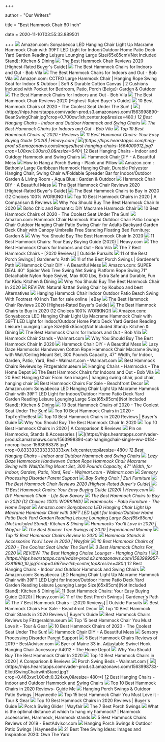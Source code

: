 +++
        
author = "Our Writers"
        
title = "Best Hammock Chair 60 Inch"
        
date = 2020-11-10T03:55:33.889501
        
+++
[ ![](https://images-na.ssl-images-amazon.com/images/I/514izYMr5eL._AC_.jpg)](https://images-na.ssl-images-amazon.com/images/I/514izYMr5eL._AC_.jpg) Amazon.com: Sonyabecca LED Hanging Chair Light Up Macrame Hammock Chair  with 39FT LED Light for Indoor/Outdoor Home Patio Deck Yard Garden Reading  Leisure Lounging Large Size(65x85cm)(Not Included Stand): Kitchen & Dining
[ ![](https://www.serenityhealth.com/product_images/brand/Sunnydaze_Decor/LY-CHC-TN/MAIN__WB__1.jpg)](https://www.serenityhealth.com/product_images/brand/Sunnydaze_Decor/LY-CHC-TN/MAIN__WB__1.jpg) The Best Hammock Chair Reviews 2020 [Highest-Rated Buyer's Guide]
[ ![](https://s3-production.bobvila.com/articles/wp-content/uploads/2020/09/best_hammock_chair-Y-STOP-Hammock-Chair-Hanging-Rope-Swing-edited-300x300.jpg)](https://s3-production.bobvila.com/articles/wp-content/uploads/2020/09/best_hammock_chair-Y-STOP-Hammock-Chair-Hanging-Rope-Swing-edited-300x300.jpg) The Best Hammock Chairs for Indoors and Out - Bob Vila
[ ![](https://s3-production.bobvila.com/articles/wp-content/uploads/2020/09/best_hammock_chair-Chihee-Hammock-Chair-Large-Hammock-edited-300x300.jpg)](https://s3-production.bobvila.com/articles/wp-content/uploads/2020/09/best_hammock_chair-Chihee-Hammock-Chair-Large-Hammock-edited-300x300.jpg) The Best Hammock Chairs for Indoors and Out - Bob Vila
[ ![](https://images-na.ssl-images-amazon.com/images/I/61emzJGxwtL._AC_SX679_.jpg)](https://images-na.ssl-images-amazon.com/images/I/61emzJGxwtL._AC_SX679_.jpg) Amazon.com: CCTRO Large Hammock Chair | Hanging Rope Swing Seat for Indoor  & Outdoor | Soft & Durable Cotton Canvas | 2 Cushions Included with Pocket  for Bedroom, Patio, Porch (Beige): Garden & Outdoor
[ ![](https://s3-production.bobvila.com/articles/wp-content/uploads/2020/09/best_hammock_chair-main.jpg)](https://s3-production.bobvila.com/articles/wp-content/uploads/2020/09/best_hammock_chair-main.jpg) The Best Hammock Chairs for Indoors and Out - Bob Vila
[ ![](https://royalhammockheadquarters.com/wp-content/uploads/2018/06/The-Most-In-Depth-Guide-to-Hammock-Chairs-in-2018.jpg)](https://royalhammockheadquarters.com/wp-content/uploads/2018/06/The-Most-In-Depth-Guide-to-Hammock-Chairs-in-2018.jpg) The Best Hammock Chair Reviews 2020 [Highest-Rated Buyer's Guide]
[ ![](https://aguidepro.com/wp-content/uploads/2019/07/Best-Choice-Products-Deluxe-Padded-Cotton-Hammock-Hanging-Chair.jpg)](https://aguidepro.com/wp-content/uploads/2019/07/Best-Choice-Products-Deluxe-Padded-Cotton-Hammock-Hanging-Chair.jpg) 10 Best Hammock Chairs of 2020 - The Coolest Seat Under The Sun!
[ ![](https://hips.hearstapps.com/vader-prod.s3.amazonaws.com/1563998890-BeanSwingChair.jpg?crop=0.700xw:1xh;center,top&resize=480:*)](https://hips.hearstapps.com/vader-prod.s3.amazonaws.com/1563998890-BeanSwingChair.jpg?crop=0.700xw:1xh;center,top&resize=480:*) 12 Best Hanging Chairs - Indoor and Outdoor Hammock and Swing Chairs
[ ![](https://s3-production.bobvila.com/articles/wp-content/uploads/2020/09/best_hammock_chair-XXL-Hammock-Chair-Swing-by-Hammock-Sky-edited-300x300.jpg)](https://s3-production.bobvila.com/articles/wp-content/uploads/2020/09/best_hammock_chair-XXL-Hammock-Chair-Swing-by-Hammock-Sky-edited-300x300.jpg) The Best Hammock Chairs for Indoors and Out - Bob Vila
[ ![](https://www.thelakeandstars.com/wp-content/uploads/2017/11/Hammock-HERO-2-696x394.jpg)](https://www.thelakeandstars.com/wp-content/uploads/2017/11/Hammock-HERO-2-696x394.jpg) Top 10 Best Hammock Chairs of 2020 - Reviews
[ ![](https://heavy.com/wp-content/uploads/2019/02/reclining-hammock-chair.jpg?quality=65&strip=all&w=425)](https://heavy.com/wp-content/uploads/2019/02/reclining-hammock-chair.jpg?quality=65&strip=all&w=425) 11 Best Hammock Chairs: Your Easy Buying Guide (2020) | Heavy.com
[ ![](https://hips.hearstapps.com/hmg-prod.s3.amazonaws.com/images/best-hanging-chairs-1564000912.jpg?crop=1.00xw:1.00xh;0,0&resize=640:*)](https://hips.hearstapps.com/hmg-prod.s3.amazonaws.com/images/best-hanging-chairs-1564000912.jpg?crop=1.00xw:1.00xh;0,0&resize=640:*) 12 Best Hanging Chairs - Indoor and Outdoor Hammock and Swing Chairs
[ ![](https://abeautifulmess.com/wp-content/uploads/2014/06/hammock.jpeg)](https://abeautifulmess.com/wp-content/uploads/2014/06/hammock.jpeg) Hammock Chair DIY - A Beautiful Mess
[ ![](https://plankandpillow.com/wp-content/uploads/2019/05/crib-matress-swing-final-1080x1357.jpg)](https://plankandpillow.com/wp-content/uploads/2019/05/crib-matress-swing-final-1080x1357.jpg) How to Hang a Porch Swing - Plank and Pillow
[ ![](https://images-na.ssl-images-amazon.com/images/I/71kLzEmz41L._AC_SL1500_.jpg)](https://images-na.ssl-images-amazon.com/images/I/71kLzEmz41L._AC_SL1500_.jpg) Amazon.com : Bathonly Large Caribbean Hammock Hanging Chair, Durable  Polyester Hanging Chair, Swing Chair w/Foldable Spreader Bar for  Indoor/Outdoor Garden & Living Room - Aqua Blue : Garden & Outdoor
[ ![](https://abeautifulmess.com/wp-content/uploads/typekit/.a/6a00d8358081ff69e201a3fd19a28c970b-800wi)](https://abeautifulmess.com/wp-content/uploads/typekit/.a/6a00d8358081ff69e201a3fd19a28c970b-800wi) Hammock Chair DIY - A Beautiful Mess
[ ![](https://cdn11.bigcommerce.com/s-ph391jd/images/stencil/1200x1200/products/41089/58257/CRHCHR_CS__84147.1467175790.JPG?c=2)](https://cdn11.bigcommerce.com/s-ph391jd/images/stencil/1200x1200/products/41089/58257/CRHCHR_CS__84147.1467175790.JPG?c=2) The Best Hammock Chair Reviews 2020 [Highest-Rated Buyer's Guide]
[ ![](https://images-na.ssl-images-amazon.com/images/I/815x3K46HuL._AC_SX679_.jpg)](https://images-na.ssl-images-amazon.com/images/I/815x3K46HuL._AC_SX679_.jpg) The Best Hammock Chairs to Buy in 2020 (12 Choices 100% WORKING!)
[ ![](https://trendyreviewed.com/wp-content/uploads/2020/01/Y-STOP-Hanging-Hammock-Chair-1024x1024.jpg)](https://trendyreviewed.com/wp-content/uploads/2020/01/Y-STOP-Hanging-Hammock-Chair-1024x1024.jpg) Top 10 Best Hammock Chairs in 2020 | A Comparison & Reviews
[ ![](https://images-na.ssl-images-amazon.com/images/I/71iNQpv0XgL._AC_SX466_.jpg)](https://images-na.ssl-images-amazon.com/images/I/71iNQpv0XgL._AC_SX466_.jpg) Why You Should Buy The Best Hammock Chair In 2020
[ ![](https://www.hanging-chairs.net/wp-content/uploads/2019/09/Handmade-Bohemian-Hanging-Macrame-Swing-Chair-Uniquely-Designed-Creme-Macrame-Beige-Cotton-Rope-With-Frangels.jpg)](https://www.hanging-chairs.net/wp-content/uploads/2019/09/Handmade-Bohemian-Hanging-Macrame-Swing-Chair-Uniquely-Designed-Creme-Macrame-Beige-Cotton-Rope-With-Frangels.jpg) Boho Chic and Romantic: DIY Macrame Hammock Chair
[ ![](https://m.media-amazon.com/images/I/51+Ifgtv0UL.jpg)](https://m.media-amazon.com/images/I/51+Ifgtv0UL.jpg) 10 Best Hammock Chairs of 2020 - The Coolest Seat Under The Sun!
[ ![](https://images-na.ssl-images-amazon.com/images/I/61-0DhNZTsL._AC_SY450_.jpg)](https://images-na.ssl-images-amazon.com/images/I/61-0DhNZTsL._AC_SY450_.jpg) Amazon.com: Hammock Chair Hammock Stand Outdoor Chair Patio Lounge Chair  Outdoor Hanging Chair Patio Swing Chair for Adults Backyard Garden Deck  Chair with Canopy Umbrella Free Standing Floating Bed Furniture: Garden &
[ ![](https://images-na.ssl-images-amazon.com/images/I/71LSRmc1WkL._AC_SX679_.jpg)](https://images-na.ssl-images-amazon.com/images/I/71LSRmc1WkL._AC_SX679_.jpg) Why You Should Buy The Best Hammock Chair In 2020
[ ![](https://heavy.com/wp-content/uploads/2018/03/hammock-chairs.jpg?quality=65&strip=all)](https://heavy.com/wp-content/uploads/2018/03/hammock-chairs.jpg?quality=65&strip=all) 11 Best Hammock Chairs: Your Easy Buying Guide (2020) | Heavy.com
[ ![](https://s3-production.bobvila.com/articles/wp-content/uploads/2020/09/best_hammock_chair-Flower-House-FHPC100-BRK-edited-300x300.jpg)](https://s3-production.bobvila.com/articles/wp-content/uploads/2020/09/best_hammock_chair-Flower-House-FHPC100-BRK-edited-300x300.jpg) The Best Hammock Chairs for Indoors and Out - Bob Vila
[ ![](https://2or2n61eranl2ilm943t35jn-wpengine.netdna-ssl.com/wp-content/uploads/2020/06/best-hammock-chair-780x405.jpg)](https://2or2n61eranl2ilm943t35jn-wpengine.netdna-ssl.com/wp-content/uploads/2020/06/best-hammock-chair-780x405.jpg) The 7 Best Hammock Chairs - [2020 Reviews] | Outside Pursuits
[ ![](https://gardenerspath.com/wp-content/uploads/2020/05/Sally-Porch-Swing.jpg)](https://gardenerspath.com/wp-content/uploads/2020/05/Sally-Porch-Swing.jpg) 11 of the Best Porch Swings | Gardener's Path
[ ![](https://gardenerspath.com/wp-content/uploads/2020/05/11-Best-Porch-Swings-Pin-683x1024.jpg)](https://gardenerspath.com/wp-content/uploads/2020/05/11-Best-Porch-Swings-Pin-683x1024.jpg) 11 of the Best Porch Swings | Gardener's Path
[ ![](https://abeautifulmess.com/wp-content/uploads/typekit/.a/6a00d8358081ff69e201a73dd3efd7970d-800wi)](https://abeautifulmess.com/wp-content/uploads/typekit/.a/6a00d8358081ff69e201a73dd3efd7970d-800wi) Hammock Chair DIY - A Beautiful Mess
[ ![](https://images-na.ssl-images-amazon.com/images/I/71UejwHdnHL._AC_SL1500_.jpg)](https://images-na.ssl-images-amazon.com/images/I/71UejwHdnHL._AC_SL1500_.jpg) Amazon.com: SUPER DEAL 40'' Spider Web Tree Swing Net Swing Platform Rope  Swing 71" Detachable Nylon Rope Swivel, Max 600 Lbs, Extra Safe and  Durable, Fun for Kids: Kitchen & Dining
[ ![](https://images-na.ssl-images-amazon.com/images/I/61vvphfmb2L._AC_SX466_.jpg)](https://images-na.ssl-images-amazon.com/images/I/61vvphfmb2L._AC_SX466_.jpg) Why You Should Buy The Best Hammock Chair In 2020
[ ![](https://www.hanging-chairs.net/wp-content/uploads/2020/05/swing-natural-rattan-chair-with-cushion-and-rope-for-indoor-room.jpg)](https://www.hanging-chairs.net/wp-content/uploads/2020/05/swing-natural-rattan-chair-with-cushion-and-rope-for-indoor-room.jpg) REVIEW: Natural Rattan Swing Chair by Kouboo and best Alternatives
[ ![](https://i.ebayimg.com/images/g/4zgAAOSwTmBfdGNY/s-l1600.jpg)](https://i.ebayimg.com/images/g/4zgAAOSwTmBfdGNY/s-l1600.jpg) Hanging Hammock Chair Indoor Outdoor Patio Beach Swing With Footrest 40 Inch  Tan for sale online | eBay
[ ![](https://www.serenityhealth.com/product_images/brand/Sunnydaze_Decor/WSN-590/MAIN__WB__wsn-590__01.jpg)](https://www.serenityhealth.com/product_images/brand/Sunnydaze_Decor/WSN-590/MAIN__WB__wsn-590__01.jpg) The Best Hammock Chair Reviews 2020 [Highest-Rated Buyer's Guide]
[ ![](https://images-na.ssl-images-amazon.com/images/I/71bfCpVOLFL._AC_SX679_.jpg)](https://images-na.ssl-images-amazon.com/images/I/71bfCpVOLFL._AC_SX679_.jpg) The Best Hammock Chairs to Buy in 2020 (12 Choices 100% WORKING!)
[ ![](https://m.media-amazon.com/images/I/61a2Bf2pUXL._AC_SS350_.jpg)](https://m.media-amazon.com/images/I/61a2Bf2pUXL._AC_SS350_.jpg) Amazon.com: Sonyabecca LED Hanging Chair Light Up Macrame Hammock Chair  with 39FT LED Light for Indoor/Outdoor Home Patio Deck Yard Garden Reading  Leisure Lounging Large Size(65x85cm)(Not Included Stand): Kitchen & Dining
[ ![](https://s3-production.bobvila.com/articles/wp-content/uploads/2020/09/best_hammock_chair-second.jpg)](https://s3-production.bobvila.com/articles/wp-content/uploads/2020/09/best_hammock_chair-second.jpg) The Best Hammock Chairs for Indoors and Out - Bob Vila
[ ![](https://i5.walmartimages.com/asr/d591d955-2e71-4b2d-add3-c2886f6850ea.9871e5029fa3c4212186724ea8df5fd0.jpeg?odnHeight=200&odnWidth=200&odnBg=ffffff)](https://i5.walmartimages.com/asr/d591d955-2e71-4b2d-add3-c2886f6850ea.9871e5029fa3c4212186724ea8df5fd0.jpeg?odnHeight=200&odnWidth=200&odnBg=ffffff) Hammock Chair Stands - Walmart.com
[ ![](https://images-na.ssl-images-amazon.com/images/I/61Ywr34NnSL._AC_SX466_.jpg)](https://images-na.ssl-images-amazon.com/images/I/61Ywr34NnSL._AC_SX466_.jpg) Why You Should Buy The Best Hammock Chair In 2020
[ ![](https://abeautifulmess.com/wp-content/uploads/typekit/.a/6a00d8358081ff69e201a511c8aa09970c-800wi)](https://abeautifulmess.com/wp-content/uploads/typekit/.a/6a00d8358081ff69e201a511c8aa09970c-800wi) Hammock Chair DIY - A Beautiful Mess
[ ![](https://i5.walmartimages.com/asr/f7bdb162-a5e5-4105-93f5-a4718eaefc7f_1.682f069b67de72a255e9a79fa8dcaab5.jpeg?odnWidth=612&odnHeight=612&odnBg=ffffff)](https://i5.walmartimages.com/asr/f7bdb162-a5e5-4105-93f5-a4718eaefc7f_1.682f069b67de72a255e9a79fa8dcaab5.jpeg?odnWidth=612&odnHeight=612&odnBg=ffffff) Lazy Daze Hammocks Handwoven Cotton Rope Hammock Chair Macrame Swing with  Wall/Ceiling Mount Set, 300 Pounds Capacity, 47" Width, for Indoor, Garden,  Patio, Yard, Red - Walmart.com - Walmart.com
[ ![](https://fitzgeraldmuseum.net/wp-content/uploads/2017/09/10-2.jpg)](https://fitzgeraldmuseum.net/wp-content/uploads/2017/09/10-2.jpg) Best Hammock Chairs Reviews by Fitzgeraldmuseum
[ ![](https://images.homedepot-static.com/productImages/213f8c35-a117-44f1-8849-69726a2a2a0b/svn/hanging-chairs-macrame-64_600.jpg)](https://images.homedepot-static.com/productImages/213f8c35-a117-44f1-8849-69726a2a2a0b/svn/hanging-chairs-macrame-64_600.jpg) Hanging Chairs - Hammocks - The Home Depot
[ ![](https://s3-production.bobvila.com/articles/wp-content/uploads/2020/09/best_hammock_chair-Bengum-Hammock-Chair-Hanging-Swing-edited-300x300.jpg)](https://s3-production.bobvila.com/articles/wp-content/uploads/2020/09/best_hammock_chair-Bengum-Hammock-Chair-Hanging-Swing-edited-300x300.jpg) The Best Hammock Chairs for Indoors and Out - Bob Vila
[ ![](https://i.pinimg.com/236x/ff/b9/0d/ffb90d1c1e5373b9a653dcb48994ba0c.jpg)](https://i.pinimg.com/236x/ff/b9/0d/ffb90d1c1e5373b9a653dcb48994ba0c.jpg) 20 Best Hanging Chair From Ikea images | hanging swing chair, pod chair, hanging  chair
[ ![](https://beachfrontdecor.com/wp-content/uploads/2016/08/Mayan-Style-Hammock-Chair-0-300x300.jpg)](https://beachfrontdecor.com/wp-content/uploads/2016/08/Mayan-Style-Hammock-Chair-0-300x300.jpg) Best Hammock Chairs For Sale - Beachfront Decor
[ ![](https://m.media-amazon.com/images/I/51wmFbpCczL._AC_SS350_.jpg)](https://m.media-amazon.com/images/I/51wmFbpCczL._AC_SS350_.jpg) Amazon.com: Sonyabecca LED Hanging Chair Light Up Macrame Hammock Chair  with 39FT LED Light for Indoor/Outdoor Home Patio Deck Yard Garden Reading  Leisure Lounging Large Size(65x85cm)(Not Included Stand): Kitchen & Dining
[ ![](https://aguidepro.com/wp-content/uploads/2019/07/Caribbean-Hammocks-Large-Chair-1024x1024.jpg)](https://aguidepro.com/wp-content/uploads/2019/07/Caribbean-Hammocks-Large-Chair-1024x1024.jpg) 10 Best Hammock Chairs of 2020 - The Coolest Seat Under The Sun!
[ ![](https://www.toptenthebest.com/wp-content/uploads/2017/04/1.-Caribbean-Hammocks-Polyester-Hanging-Chair.jpeg)](https://www.toptenthebest.com/wp-content/uploads/2017/04/1.-Caribbean-Hammocks-Polyester-Hanging-Chair.jpeg) Top 10 Best Hammock Chairs in 2020 - TopTenTheBest
[ ![](https://www.easygetproduct.com/wp-content/uploads/2019/09/Top-10-Best-Hammock-Chairs-in-2019-Reviews.jpg)](https://www.easygetproduct.com/wp-content/uploads/2019/09/Top-10-Best-Hammock-Chairs-in-2019-Reviews.jpg) Top 10 Best Hammock Chairs in 2020 Reviews | Buyer's Guide
[ ![](https://images-na.ssl-images-amazon.com/images/I/816ngLpZOfL._AC_SX425_.jpg)](https://images-na.ssl-images-amazon.com/images/I/816ngLpZOfL._AC_SX425_.jpg) Why You Should Buy The Best Hammock Chair In 2020
[ ![](https://trendyreviewed.com/wp-content/uploads/2020/01/Nature-Gear-Swing-Hammock-Chair-683x1024.jpg)](https://trendyreviewed.com/wp-content/uploads/2020/01/Nature-Gear-Swing-Hammock-Chair-683x1024.jpg) Top 10 Best Hammock Chairs in 2020 | A Comparison & Reviews
[ ![](https://i.pinimg.com/564x/71/be/5d/71be5d1e4a2dd41fbbaa5290d1530891.jpg)](https://i.pinimg.com/564x/71/be/5d/71be5d1e4a2dd41fbbaa5290d1530891.jpg) Pin on Hammocks, Stands & Accessories
[ ![](https://hips.hearstapps.com/vader-prod.s3.amazonaws.com/1563998394-cat-hangingchair-single-ww-0184-nocrop-base-1563998378.jpg?crop=0.8333333333333333xw:1xh;center,top&resize=480:*)](https://hips.hearstapps.com/vader-prod.s3.amazonaws.com/1563998394-cat-hangingchair-single-ww-0184-nocrop-base-1563998378.jpg?crop=0.8333333333333333xw:1xh;center,top&resize=480:*) 12 Best Hanging Chairs - Indoor and Outdoor Hammock and Swing Chairs
[ ![](https://i5.walmartimages.com/asr/aaecf6da-90b4-40c9-a9ce-43c011aa92b9_1.38b2f3118208354fe497ffe1ffad0ced.jpeg?odnWidth=282&odnHeight=282&odnBg=ffffff)](https://i5.walmartimages.com/asr/aaecf6da-90b4-40c9-a9ce-43c011aa92b9_1.38b2f3118208354fe497ffe1ffad0ced.jpeg?odnWidth=282&odnHeight=282&odnBg=ffffff) Lazy Daze Hammocks Handwoven Cotton Rope Hammock Chair Macrame Swing with  Wall/Ceiling Mount Set, 300 Pounds Capacity, 47" Width, for Indoor, Garden,  Patio, Yard, Red - Walmart.com - Walmart.com
[ ![](https://sensoryprocessingdisorderparentsupport.com/resources/71ixVo1fYeL._SL1500_.jpg)](https://sensoryprocessingdisorderparentsupport.com/resources/71ixVo1fYeL._SL1500_.jpg) Sensory Processing Disorder Parent Support
[ ![](https://www.zurifurniture.com/common/images/products/large/Bay-Swing-Chair-White-MAIN.jpg)](https://www.zurifurniture.com/common/images/products/large/Bay-Swing-Chair-White-MAIN.jpg) Bay Swing Chair | Zuri Furniture
[ ![](https://cdn11.bigcommerce.com/s-ph391jd/images/stencil/1200x1200/products/42117/78791/MAIN__WB__ly-tfhs-sg__01__31181.1544451661.jpg?c=2)](https://cdn11.bigcommerce.com/s-ph391jd/images/stencil/1200x1200/products/42117/78791/MAIN__WB__ly-tfhs-sg__01__31181.1544451661.jpg?c=2) The Best Hammock Chair Reviews 2020 [Highest-Rated Buyer's Guide]
[ ![](https://heavy.com/wp-content/uploads/2019/02/best-choice-products-hammock-hanging-chair-air-deluxe.jpg?quality=65&strip=all&w=425)](https://heavy.com/wp-content/uploads/2019/02/best-choice-products-hammock-hanging-chair-air-deluxe.jpg?quality=65&strip=all&w=425) 11 Best Hammock Chairs: Your Easy Buying Guide (2020) | Heavy.com
[ ![](https://lifesewsavory.com/wp-content/uploads/2018/06/diy-hammock-chair.jpg)](https://lifesewsavory.com/wp-content/uploads/2018/06/diy-hammock-chair.jpg) DIY Hammock Chair - Life Sew Savory
[ ![](https://cdn.stopreset.org/wp-content/uploads/2019/05/best_hammock_chair.jpg)](https://cdn.stopreset.org/wp-content/uploads/2019/05/best_hammock_chair.jpg) The Best Hammock Chairs to Buy in 2020 (12 Choices 100% WORKING!)
[ ![](https://images.homedepot-static.com/productImages/f6a43caa-52f7-4b06-b1ba-70fe1292f056/svn/flowerhouse-fabric-hammocks-fhpc100-brk-64_400.jpg)](https://images.homedepot-static.com/productImages/f6a43caa-52f7-4b06-b1ba-70fe1292f056/svn/flowerhouse-fabric-hammocks-fhpc100-brk-64_400.jpg) Hammocks - Patio Furniture - The Home Depot
[ ![](https://m.media-amazon.com/images/I/71MzucQqrEL._AC_SS350_.jpg)](https://m.media-amazon.com/images/I/71MzucQqrEL._AC_SS350_.jpg) Amazon.com: Sonyabecca LED Hanging Chair Light Up Macrame Hammock Chair  with 39FT LED Light for Indoor/Outdoor Home Patio Deck Yard Garden Reading  Leisure Lounging Large Size(65x85cm)(Not Included Stand): Kitchen & Dining
[ ![](https://secure.img1-fg.wfcdn.com/im/17736204/resize-h310-w310%5Ecompr-r85/1151/115101514/abernathy-hanging-egg-swing-chair.jpg)](https://secure.img1-fg.wfcdn.com/im/17736204/resize-h310-w310%5Ecompr-r85/1151/115101514/abernathy-hanging-egg-swing-chair.jpg) Hammocks You'll Love in 2020 | Wayfair
[ ![](https://m.media-amazon.com/images/I/51oc+cZAjFL.jpg)](https://m.media-amazon.com/images/I/51oc+cZAjFL.jpg) The Best Saucer Tree Swings of 2020 | Experienced Mommy
[ ![](https://industryears.com/wp-content/uploads/2019/05/Hammock-Chairs.jpg)](https://industryears.com/wp-content/uploads/2019/05/Hammock-Chairs.jpg) Top 13 Best Hammock Chairs Review In 2020
[ ![](https://secure.img1-fg.wfcdn.com/im/89534933/compr-r85/1227/122703509/default.jpg)](https://secure.img1-fg.wfcdn.com/im/89534933/compr-r85/1227/122703509/default.jpg) Hammock Stands & Accessories You'll Love in 2020 | Wayfair
[ ![](https://aguidepro.com/wp-content/uploads/2019/07/CCTRO-Hanging-Rope-Hammock-Chair-Swing-Seat.jpg)](https://aguidepro.com/wp-content/uploads/2019/07/CCTRO-Hanging-Rope-Hammock-Chair-Swing-Seat.jpg) 10 Best Hammock Chairs of 2020 - The Coolest Seat Under The Sun!
[ ![](https://www.trailnest.com/wp-content/uploads/2020/04/beach-658072_1280-1024x766-1024x585.jpg)](https://www.trailnest.com/wp-content/uploads/2020/04/beach-658072_1280-1024x766-1024x585.jpg) 3 Best Hammock Chairs For 2020
[ ![](https://www.hanging-chairs.net/wp-content/uploads/2018/06/Hanging-Chaice-Lounger-Chair-with-Arch-Stand-and-Conopy-review.jpg)](https://www.hanging-chairs.net/wp-content/uploads/2018/06/Hanging-Chaice-Lounger-Chair-with-Arch-Stand-and-Conopy-review.jpg) REVIEW: The Best Hanging Chaise Lounger - Hanging Chairs
[ ![](https://hips.hearstapps.com/vader-prod.s3.amazonaws.com/1563999957-3281990_10.jpg?crop=0.667xw:1xh;center,top&resize=480:*)](https://hips.hearstapps.com/vader-prod.s3.amazonaws.com/1563999957-3281990_10.jpg?crop=0.667xw:1xh;center,top&resize=480:*) 12 Best Hanging Chairs - Indoor and Outdoor Hammock and Swing Chairs
[ ![](https://images-na.ssl-images-amazon.com/images/I/61LJIywt-%2BL._AC_SX522_.jpg)](https://images-na.ssl-images-amazon.com/images/I/61LJIywt-%2BL._AC_SX522_.jpg) Amazon.com: Sonyabecca LED Hanging Chair Light Up Macrame Hammock Chair  with 39FT LED Light for Indoor/Outdoor Home Patio Deck Yard Garden Reading  Leisure Lounging Large Size(65x85cm)(Not Included Stand): Kitchen & Dining
[ ![](https://heavy.com/wp-content/uploads/2019/02/high-weight-capacity-hammock-chair.jpg?quality=65&strip=all&w=425)](https://heavy.com/wp-content/uploads/2019/02/high-weight-capacity-hammock-chair.jpg?quality=65&strip=all&w=425) 11 Best Hammock Chairs: Your Easy Buying Guide (2020) | Heavy.com
[ ![](https://gardenerspath.com/wp-content/uploads/2020/05/Highland-Dunes-Spurling.jpg)](https://gardenerspath.com/wp-content/uploads/2020/05/Highland-Dunes-Spurling.jpg) 11 of the Best Porch Swings | Gardener's Path
[ ![](https://2or2n61eranl2ilm943t35jn-wpengine.netdna-ssl.com/wp-content/uploads/2020/06/41ddaICNoHL.jpg)](https://2or2n61eranl2ilm943t35jn-wpengine.netdna-ssl.com/wp-content/uploads/2020/06/41ddaICNoHL.jpg) The 7 Best Hammock Chairs - [2020 Reviews] | Outside Pursuits
[ ![](https://images-na.ssl-images-amazon.com/images/I/41TcMVDrRML._SS300_.jpg)](https://images-na.ssl-images-amazon.com/images/I/41TcMVDrRML._SS300_.jpg) Best Hammock Chairs For Sale - Beachfront Decor
[ ![](https://www.tentopproduct.com/wp-content/uploads/2019/09/hammock-chair-stands.jpg)](https://www.tentopproduct.com/wp-content/uploads/2019/09/hammock-chair-stands.jpg) Top 10 Best Hammock Chair Stands in 2020 Reviews | Buyer's Guide
[ ![](https://fitzgeraldmuseum.net/wp-content/uploads/2017/09/8-2.jpg)](https://fitzgeraldmuseum.net/wp-content/uploads/2017/09/8-2.jpg) Best Hammock Chairs Reviews by Fitzgeraldmuseum
[ ![](https://www.tourngear.com/wp-content/uploads/2020/01/best-hammock-chair-1024x1024.jpg)](https://www.tourngear.com/wp-content/uploads/2020/01/best-hammock-chair-1024x1024.jpg) Top 15 best Hammock Chair You Must Love it - Tour & Gear
[ ![](https://m.media-amazon.com/images/I/41vqcxEUIzL.jpg)](https://m.media-amazon.com/images/I/41vqcxEUIzL.jpg) 10 Best Hammock Chairs of 2020 - The Coolest Seat Under The Sun!
[ ![](https://abeautifulmess.com/wp-content/uploads/typekit/.a/6a00d8358081ff69e201a511c9ae4f970c-800wi)](https://abeautifulmess.com/wp-content/uploads/typekit/.a/6a00d8358081ff69e201a511c9ae4f970c-800wi) Hammock Chair DIY - A Beautiful Mess
[ ![](https://sensoryprocessingdisorderparentsupport.com/resources/711ipjqAnSL._SL1500_.jpg.opt354x236o0%2C0s354x236.jpg)](https://sensoryprocessingdisorderparentsupport.com/resources/711ipjqAnSL._SL1500_.jpg.opt354x236o0%2C0s354x236.jpg) Sensory Processing Disorder Parent Support
[ ![](https://cdn.bestadvisor.com/reviews/45/28/45289e34b16f927776b94b041d63ae24.jpg)](https://cdn.bestadvisor.com/reviews/45/28/45289e34b16f927776b94b041d63ae24.jpg) 5 Best Hammock Chairs Reviews of 2019 - BestAdvisor.com
[ ![](https://images.homedepot-static.com/productImages/d326d843-3aa2-424e-829a-1b9a67a46d88/svn/byer-of-maine-hammock-accessories-a4012-64_1000.jpg)](https://images.homedepot-static.com/productImages/d326d843-3aa2-424e-829a-1b9a67a46d88/svn/byer-of-maine-hammock-accessories-a4012-64_1000.jpg) Byer of Maine 33 in. Adjustable Swivel Hook Hanging Chair Accessory-A4012 -  The Home Depot
[ ![](https://m.media-amazon.com/images/I/41-8c3PUC0L.jpg)](https://m.media-amazon.com/images/I/41-8c3PUC0L.jpg) Why You Should Buy The Best Hammock Chair In 2020
[ ![](https://trendyreviewed.com/wp-content/uploads/2020/01/Greenstell-Caribbean-Hammock-Chair-1024x897.jpg)](https://trendyreviewed.com/wp-content/uploads/2020/01/Greenstell-Caribbean-Hammock-Chair-1024x897.jpg) Top 10 Best Hammock Chairs in 2020 | A Comparison & Reviews
[ ![](https://i5.walmartimages.com/asr/fcc053f9-9290-4851-bbd7-5f7b5e4f9020_1.591f832c7f2b2f9f3354b954107e5e70.jpeg?odnHeight=450&odnWidth=450&odnBg=FFFFFF)](https://i5.walmartimages.com/asr/fcc053f9-9290-4851-bbd7-5f7b5e4f9020_1.591f832c7f2b2f9f3354b954107e5e70.jpeg?odnHeight=450&odnWidth=450&odnBg=FFFFFF) Porch Swing Beds - Walmart.com
[ ![](https://hips.hearstapps.com/vader-prod.s3.amazonaws.com/1563998733-EliottSwingChairwithStand.jpg?crop=0.463xw:1.00xh;0.324xw,0&resize=480:*)](https://hips.hearstapps.com/vader-prod.s3.amazonaws.com/1563998733-EliottSwingChairwithStand.jpg?crop=0.463xw:1.00xh;0.324xw,0&resize=480:*) 12 Best Hanging Chairs - Indoor and Outdoor Hammock and Swing Chairs
[ ![](https://680977.smushcdn.com/1901499/wp-content/uploads/2020/05/5.-ONCLOUD-Upgraded-Hammock-Sky-Chair-400x400.jpg?lossy=0&strip=1&webp=1)](https://680977.smushcdn.com/1901499/wp-content/uploads/2020/05/5.-ONCLOUD-Upgraded-Hammock-Sky-Chair-400x400.jpg?lossy=0&strip=1&webp=1) Top 10 Best Hammock Chairs in 2020 Reviews- Guide Me
[ ![](https://content.haycdn.com/mgen/master:HONG001.jpg?is=400,400,0xffffff)](https://content.haycdn.com/mgen/master:HONG001.jpg?is=400,400,0xffffff) Hanging Porch Swings & Outdoor Patio Swings | Hayneedle
[ ![](https://ws-na.amazon-adsystem.com/widgets/q?_encoding=UTF8&ASIN=B079FQFCZ9&Format=_SL250_&ID=AsinImage&MarketPlace=US&ServiceVersion=20070822&WS=1&tag=tourngear-20&language=en_US)](https://ws-na.amazon-adsystem.com/widgets/q?_encoding=UTF8&ASIN=B079FQFCZ9&Format=_SL250_&ID=AsinImage&MarketPlace=US&ServiceVersion=20070822&WS=1&tag=tourngear-20&language=en_US) Top 15 best Hammock Chair You Must Love it - Tour & Gear
[ ![](https://www.easygetproduct.com/wp-content/uploads/2019/09/8.-Caromy-Hammock-Chair-Macrame-Swing-265-LBS-300x300.jpg)](https://www.easygetproduct.com/wp-content/uploads/2019/09/8.-Caromy-Hammock-Chair-Macrame-Swing-265-LBS-300x300.jpg) Top 10 Best Hammock Chairs in 2020 Reviews | Buyer's Guide
[ ![](https://secure.img1-fg.wfcdn.com/im/59724117/resize-h600-w600%5Ecompr-r85/7673/76732199/Koch+Patio+Glider+Hammock+Porch+Swing.jpg)](https://secure.img1-fg.wfcdn.com/im/59724117/resize-h600-w600%5Ecompr-r85/7673/76732199/Koch+Patio+Glider+Hammock+Porch+Swing.jpg) Porch Swing Glider | Wayfair
[ ![](https://www.thespruce.com/thmb/JWsYBGJ0Ds9occk2_0Elwzy5Qm4=/640x480/smart/filters:no_upscale()/SwanleyPorchSwingwithChain-55ab0567dd5f44a1add92b6e7e089752.jpg)](https://www.thespruce.com/thmb/JWsYBGJ0Ds9occk2_0Elwzy5Qm4=/640x480/smart/filters:no_upscale()/SwanleyPorchSwingwithChain-55ab0567dd5f44a1add92b6e7e089752.jpg) The 7 Best Porch Swings
[ ![](https://i.pinimg.com/originals/e2/14/ee/e214ee3c866d07c644377aa0cfa06b04.png)](https://i.pinimg.com/originals/e2/14/ee/e214ee3c866d07c644377aa0cfa06b04.png) What is the optimal distance at which to hang my hammock? | Hammock  accessories, Hammock, Hammock stands
[ ![](https://cdn.bestadvisor.com/reviews/32/bc/32bc7ea1814cafd5bf7ffdab1d93610d.jpg)](https://cdn.bestadvisor.com/reviews/32/bc/32bc7ea1814cafd5bf7ffdab1d93610d.jpg) 5 Best Hammock Chairs Reviews of 2019 - BestAdvisor.com
[ ![](https://content.haycdn.com/mgen/master:HONG003.jpg?is=400,400,0xffffff)](https://content.haycdn.com/mgen/master:HONG003.jpg?is=400,400,0xffffff) Hanging Porch Swings & Outdoor Patio Swings | Hayneedle
[ ![](https://www.owntheyard.com/wp-content/uploads/2019/01/tree-swing-image.jpg)](https://www.owntheyard.com/wp-content/uploads/2019/01/tree-swing-image.jpg) 21 Best Tree Swing Ideas: Images and Inspiration 2020: Own The Yard
